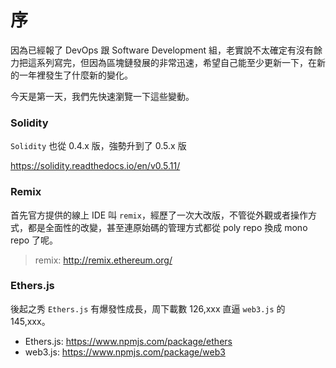 # 序

因為已經報了 DevOps 跟 Software Development 組，老實說不太確定有沒有餘力把這系列寫完，但因為區塊鏈發展的非常迅速，希望自己能至少更新一下，在新的一年裡發生了什麼新的變化。

今天是第一天，我們先快速瀏覽一下這些變動。

### Solidity

`Solidity` 也從 0.4.x 版，強勢升到了 0.5.x 版

<https://solidity.readthedocs.io/en/v0.5.11/>

### Remix

首先官方提供的線上 IDE 叫 `remix`，經歷了一次大改版，不管從外觀或者操作方式，都是全面性的改變，甚至連原始碼的管理方式都從 poly repo 換成 mono repo 了呢。

> remix: <http://remix.ethereum.org/>

### Ethers.js

後起之秀 `Ethers.js` 有爆發性成長，周下載數 126,xxx 直逼 `web3.js` 的 145,xxx。

- Ethers.js: <https://www.npmjs.com/package/ethers>
- web3.js: <https://www.npmjs.com/package/web3>
